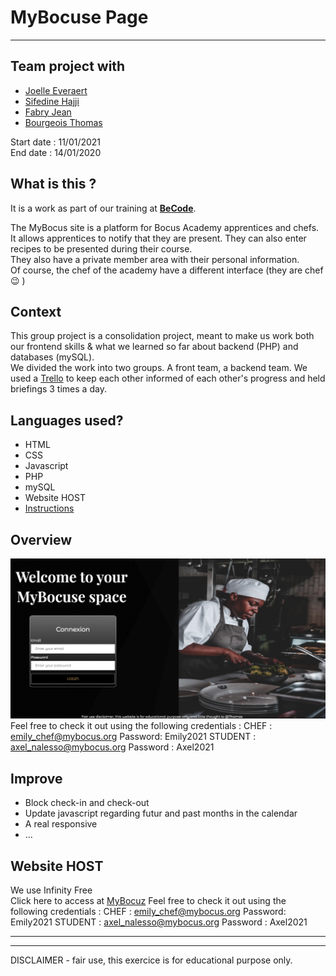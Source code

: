 # MyBocuse Page
<hr>

## Team project with
* [Joelle Everaert](https://github.com/Joelle-Everaert)
* [Sifedine Hajji](https://github.com/Sifedine-Hajji/)
* [Fabry Jean](https://github.com/JeanFabry)
* [Bourgeois Thomas](https://github.com/ThomasBour)


Start date : 11/01/2021
<br/>
End date : 14/01/2020

## What is this ?
It is a work as part of our training at **[BeCode](https://becode.org)**. <br>

The MyBocus site is a platform for Bocus Academy apprentices and chefs. 
It allows apprentices to notify that they are present. 
They can also enter recipes to be presented during their course. <br/>
They also have a private member area with their personal information. <br/>
Of course, the chef of the academy have a different interface (they are chef :wink: )


## Context  
This group project is a consolidation project, meant to make us work both our frontend skills & what we learned so far about backend (PHP) and databases (mySQL).<br/>
We divided the work into two groups. A front team, a backend team.
We used a [Trello](https://trello.com/b/wizIgsmq/my-bocuse) to keep each other informed of each other's progress and held briefings 3 times a day.<br/>


## Languages used?
* HTML
* CSS
* Javascript
* PHP
* mySQL
* Website HOST
*  [Instructions](https://github.com/becodeorg/bxl-hopper-1-25/tree/master/The%20Mountain/12.PHP/0.Projects/3.mybocuse)
    
## Overview 
[![overview](./assets/img/overview1.png)](http://mybocuz.rf.gd/)
Feel free to check it out using the following credentials : 
CHEF : emily_chef@mybocus.org Password: Emily2021
STUDENT : axel_nalesso@mybocus.org Password : Axel2021

## Improve
* Block check-in and check-out
* Update javascript regarding futur and past months in the calendar
* A real responsive
* ... 

## Website HOST
We use Infinity Free <br/>
Click here to access at 
[MyBocuz](http://mybocuz.rf.gd/)
Feel free to check it out using the following credentials : 
CHEF : emily_chef@mybocus.org Password: Emily2021
STUDENT : axel_nalesso@mybocus.org Password : Axel2021
<br/>
<hr><hr>
DISCLAIMER - fair use, this exercice is for educational purpose only.
